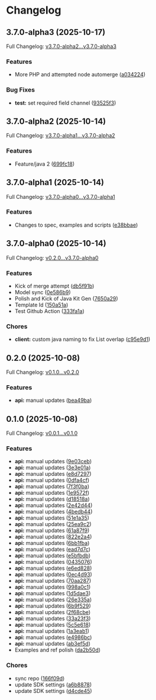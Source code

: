 # Changelog

## 3.7.0-alpha3 (2025-10-17)

Full Changelog: [v3.7.0-alpha2...v3.7.0-alpha3](https://github.com/trycourier/courier-java/compare/v3.7.0-alpha2...v3.7.0-alpha3)

### Features

* More PHP and attempted node automerge ([a034224](https://github.com/trycourier/courier-java/commit/a034224e176fd5cfd303732bf202d19f9c269584))


### Bug Fixes

* **test:** set required field channel ([93525f3](https://github.com/trycourier/courier-java/commit/93525f374fe22c412e473afd0b4f22f649dada8f))

## 3.7.0-alpha2 (2025-10-14)

Full Changelog: [v3.7.0-alpha1...v3.7.0-alpha2](https://github.com/trycourier/courier-java/compare/v3.7.0-alpha1...v3.7.0-alpha2)

### Features

* Feature/java 2 ([699fc18](https://github.com/trycourier/courier-java/commit/699fc187551f2caab3a133bfd247cada53c54526))

## 3.7.0-alpha1 (2025-10-14)

Full Changelog: [v3.7.0-alpha0...v3.7.0-alpha1](https://github.com/trycourier/courier-java/compare/v3.7.0-alpha0...v3.7.0-alpha1)

### Features

* Changes to spec, examples and scripts ([e38bbae](https://github.com/trycourier/courier-java/commit/e38bbaef5f16357b583f56cbc20a4e767be28703))

## 3.7.0-alpha0 (2025-10-14)

Full Changelog: [v0.2.0...v3.7.0-alpha0](https://github.com/trycourier/courier-java/compare/v0.2.0...v3.7.0-alpha0)

### Features

* Kick of merge attempt ([db5f91b](https://github.com/trycourier/courier-java/commit/db5f91ba4ca352805f4367ea8a02cbd636224b7d))
* Model sync ([0e586b9](https://github.com/trycourier/courier-java/commit/0e586b9a81627a68afa4c760a2453e8cc166c667))
* Polish and Kick of Java Kit Gen ([7650a29](https://github.com/trycourier/courier-java/commit/7650a294024eed0a1d074be64ca67d679491ca10))
* Template Id ([150a51a](https://github.com/trycourier/courier-java/commit/150a51add95002f29d1893beec7c4db6890b9aeb))
* Test Github Action ([333fa1a](https://github.com/trycourier/courier-java/commit/333fa1a7398dd84cb98f21af74f305dc6574417a))


### Chores

* **client:** custom java naming to fix List overlap ([c95e9d1](https://github.com/trycourier/courier-java/commit/c95e9d1776c66978bfc891c6fabb8a82b9a09123))

## 0.2.0 (2025-10-08)

Full Changelog: [v0.1.0...v0.2.0](https://github.com/trycourier/courier-java/compare/v0.1.0...v0.2.0)

### Features

* **api:** manual updates ([bea49ba](https://github.com/trycourier/courier-java/commit/bea49ba0584c19e5d94584fa318328f7613b6524))

## 0.1.0 (2025-10-08)

Full Changelog: [v0.0.1...v0.1.0](https://github.com/trycourier/courier-java/compare/v0.0.1...v0.1.0)

### Features

* **api:** manual updates ([9e03ceb](https://github.com/trycourier/courier-java/commit/9e03ceb1c3b1608e25723ba7aff14c35fc0a116a))
* **api:** manual updates ([3e3e01a](https://github.com/trycourier/courier-java/commit/3e3e01adad08e941231a6fcada1ad9460ad2237c))
* **api:** manual updates ([e8d7297](https://github.com/trycourier/courier-java/commit/e8d729759fbbf511e93ab2b0559d718a48cc1ecb))
* **api:** manual updates ([0dfa4cf](https://github.com/trycourier/courier-java/commit/0dfa4cf4dce0a35be9ef30442b70eab98a1fb64d))
* **api:** manual updates ([7f3f0ba](https://github.com/trycourier/courier-java/commit/7f3f0ba34e06bea6f5d847486acdfd0d037da9f2))
* **api:** manual updates ([1e9572f](https://github.com/trycourier/courier-java/commit/1e9572f91eeefbe7536ffb2f0663f9b951d442ff))
* **api:** manual updates ([d18518a](https://github.com/trycourier/courier-java/commit/d18518a50f4f868cdfd3ca90a113d8160aaefa85))
* **api:** manual updates ([2e42d44](https://github.com/trycourier/courier-java/commit/2e42d443e1c5aa64c05fea6dc2c19b173aa223e4))
* **api:** manual updates ([4bedb44](https://github.com/trycourier/courier-java/commit/4bedb44312e4618b9cb16245f032978490a9fa1e))
* **api:** manual updates ([51e1a35](https://github.com/trycourier/courier-java/commit/51e1a35ffcee9de2e8f8eb6b6e5ee443ba3cc1e3))
* **api:** manual updates ([25ea9c2](https://github.com/trycourier/courier-java/commit/25ea9c20e06aaf842128758a136bcf961dcdc707))
* **api:** manual updates ([61a87f9](https://github.com/trycourier/courier-java/commit/61a87f9d18bb355e008a69ab86c578d2763fddcc))
* **api:** manual updates ([822e2a4](https://github.com/trycourier/courier-java/commit/822e2a4a7d93bdc32bfc2c92bd0cc1ac4b3ff359))
* **api:** manual updates ([6bb1fba](https://github.com/trycourier/courier-java/commit/6bb1fbabc235d3cc1eb7489919bbb71b42bc22e9))
* **api:** manual updates ([ead7d7c](https://github.com/trycourier/courier-java/commit/ead7d7cbf54c37a6aed22496051334693aa647ea))
* **api:** manual updates ([e5bfbdb](https://github.com/trycourier/courier-java/commit/e5bfbdb1174fafbc1852694c138e364a98010ef3))
* **api:** manual updates ([0435076](https://github.com/trycourier/courier-java/commit/043507613239e61b8173032071dd91f3b378c514))
* **api:** manual updates ([e6ed828](https://github.com/trycourier/courier-java/commit/e6ed82846b54dea4c15295f1df79439dca3c4875))
* **api:** manual updates ([0ec4d93](https://github.com/trycourier/courier-java/commit/0ec4d9354b7a702a83e9d305ea8a493eda3af820))
* **api:** manual updates ([70aa287](https://github.com/trycourier/courier-java/commit/70aa2874518fd8f48e5cc8927b7abcea60787b7c))
* **api:** manual updates ([998a0c1](https://github.com/trycourier/courier-java/commit/998a0c13140b88e4fba9fbd2374e07b3ec6a4849))
* **api:** manual updates ([1d5dae3](https://github.com/trycourier/courier-java/commit/1d5dae306c780129e17111dae95b55bc600ad6e9))
* **api:** manual updates ([26e335a](https://github.com/trycourier/courier-java/commit/26e335a72dc4aebf9c3b71f440f317ce4409371c))
* **api:** manual updates ([6b9f529](https://github.com/trycourier/courier-java/commit/6b9f5296179dccc64931dd2afe8802cf06b69873))
* **api:** manual updates ([2f68cbe](https://github.com/trycourier/courier-java/commit/2f68cbe54d8ed9f6ae5dc5c060e3067131acf3fb))
* **api:** manual updates ([33a23f3](https://github.com/trycourier/courier-java/commit/33a23f3e6c64100af51e328215bc7d2a93fef331))
* **api:** manual updates ([5c5e618](https://github.com/trycourier/courier-java/commit/5c5e61819a03f950fc01468e21f1aa58b3f9a49a))
* **api:** manual updates ([1a3eab1](https://github.com/trycourier/courier-java/commit/1a3eab10a8b1eba2ed8bbdd82dffb81efae0155f))
* **api:** manual updates ([e4986bc](https://github.com/trycourier/courier-java/commit/e4986bcd194638319398f2375e0a5304cbda49dd))
* **api:** manual updates ([ab3ef5d](https://github.com/trycourier/courier-java/commit/ab3ef5d4292e846a80b39ae7c608305830637f64))
* Examples and ref polish ([da2b50d](https://github.com/trycourier/courier-java/commit/da2b50dcc25a818bb2a02c3d6976083c8522a89c))


### Chores

* sync repo ([166f09d](https://github.com/trycourier/courier-java/commit/166f09d23f53cda5b63b60a9a785bc9e2e430fb7))
* update SDK settings ([a6b8878](https://github.com/trycourier/courier-java/commit/a6b88785330883c72efcef1a178d952f31de4420))
* update SDK settings ([d4cde45](https://github.com/trycourier/courier-java/commit/d4cde450dc82626223aee050c5c848f70fe79382))
